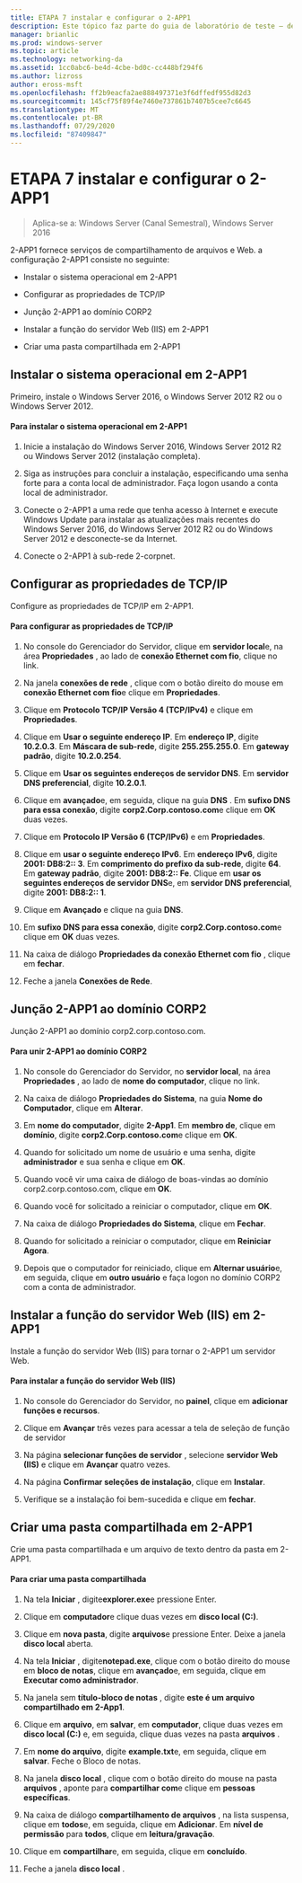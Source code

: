 ```yaml
---
title: ETAPA 7 instalar e configurar o 2-APP1
description: Este tópico faz parte do guia de laboratório de teste – demonstre uma implantação multissite do DirectAccess para o Windows Server 2016
manager: brianlic
ms.prod: windows-server
ms.topic: article
ms.technology: networking-da
ms.assetid: 1cc0abc6-be4d-4cbe-bd0c-cc448bf294f6
ms.author: lizross
author: eross-msft
ms.openlocfilehash: ff2b9eacfa2ae888497371e3f6dffedf955d82d3
ms.sourcegitcommit: 145cf75f89f4e7460e737861b7407b5cee7c6645
ms.translationtype: MT
ms.contentlocale: pt-BR
ms.lasthandoff: 07/29/2020
ms.locfileid: "87409847"
---
```

# <a name="step-7-install-and-configure-2-app1"></a>ETAPA 7 instalar e configurar o 2-APP1

>Aplica-se a: Windows Server (Canal Semestral), Windows Server 2016

2-APP1 fornece serviços de compartilhamento de arquivos e Web. a configuração 2-APP1 consiste no seguinte:

- Instalar o sistema operacional em 2-APP1

- Configurar as propriedades de TCP/IP

- Junção 2-APP1 ao domínio CORP2

- Instalar a função do servidor Web (IIS) em 2-APP1

- Criar uma pasta compartilhada em 2-APP1

## <a name="install-the-operating-system-on-2-app1"></a><a name="bkmk_InstallOS"></a>Instalar o sistema operacional em 2-APP1
Primeiro, instale o Windows Server 2016, o Windows Server 2012 R2 ou o Windows Server 2012.

#### <a name="to-install-the-operating-system-on-2-app1"></a>Para instalar o sistema operacional em 2-APP1

1.  Inicie a instalação do Windows Server 2016, Windows Server 2012 R2 ou Windows Server 2012 (instalação completa).

2.  Siga as instruções para concluir a instalação, especificando uma senha forte para a conta local de administrador. Faça logon usando a conta local de administrador.

3.  Conecte o 2-APP1 a uma rede que tenha acesso à Internet e execute Windows Update para instalar as atualizações mais recentes do Windows Server 2016, do Windows Server 2012 R2 ou do Windows Server 2012 e desconecte-se da Internet.

4.  Conecte o 2-APP1 à sub-rede 2-corpnet.

## <a name="configure-tcpip-properties"></a><a name="bkmk_TCP"></a>Configurar as propriedades de TCP/IP
Configure as propriedades de TCP/IP em 2-APP1.

#### <a name="to-configure-tcpip-properties"></a>Para configurar as propriedades de TCP/IP

1.  No console do Gerenciador do Servidor, clique em **servidor local**e, na área **Propriedades** , ao lado de **conexão Ethernet com fio**, clique no link.

2.  Na janela **conexões de rede** , clique com o botão direito do mouse em **conexão Ethernet com fio**e clique em **Propriedades**.

3.  Clique em **Protocolo TCP/IP Versão 4 (TCP/IPv4)** e clique em **Propriedades**.

4.  Clique em **Usar o seguinte endereço IP**. Em **endereço IP**, digite **10.2.0.3**. Em **Máscara de sub-rede**, digite **255.255.255.0**. Em **gateway padrão**, digite **10.2.0.254**.

5.  Clique em **Usar os seguintes endereços de servidor DNS**. Em **servidor DNS preferencial**, digite **10.2.0.1**.

6.  Clique em **avançado**e, em seguida, clique na guia **DNS** . Em **sufixo DNS para essa conexão**, digite **corp2.Corp.contoso.com**e clique em **OK** duas vezes.

7.  Clique em **Protocolo IP Versão 6 (TCP/IPv6)** e em **Propriedades**.

8.  Clique em **usar o seguinte endereço IPv6**. Em **endereço IPv6**, digite **2001: DB8:2:: 3**. Em **comprimento do prefixo da sub-rede**, digite **64**. Em **gateway padrão**, digite **2001: DB8:2:: Fe**. Clique em **usar os seguintes endereços de servidor DNS**e, em **servidor DNS preferencial**, digite **2001: DB8:2:: 1**.

9. Clique em **Avançado** e clique na guia **DNS**.

10. Em **sufixo DNS para essa conexão**, digite **corp2.Corp.contoso.com**e clique em **OK** duas vezes.

11. Na caixa de diálogo **Propriedades da conexão Ethernet com fio** , clique em **fechar**.

12. Feche a janela **Conexões de Rede**.

## <a name="join-2-app1-to-the-corp2-domain"></a><a name="bkmk_JoinDomain"></a>Junção 2-APP1 ao domínio CORP2
Junção 2-APP1 ao domínio corp2.corp.contoso.com.

#### <a name="to-join-2-app1-to-the-corp2-domain"></a>Para unir 2-APP1 ao domínio CORP2

1.  No console do Gerenciador do Servidor, no **servidor local**, na área **Propriedades** , ao lado de **nome do computador**, clique no link.

2.  Na caixa de diálogo **Propriedades do Sistema**, na guia **Nome do Computador**, clique em **Alterar**.

3.  Em **nome do computador**, digite **2-App1**. Em **membro de**, clique em **domínio**, digite **corp2.Corp.contoso.com**e clique em **OK**.

4.  Quando for solicitado um nome de usuário e uma senha, digite **administrador** e sua senha e clique em **OK**.

5.  Quando você vir uma caixa de diálogo de boas-vindas ao domínio corp2.corp.contoso.com, clique em **OK**.

6.  Quando você for solicitado a reiniciar o computador, clique em **OK**.

7.  Na caixa de diálogo **Propriedades do Sistema**, clique em **Fechar**.

8.  Quando for solicitado a reiniciar o computador, clique em **Reiniciar Agora**.

9. Depois que o computador for reiniciado, clique em **Alternar usuário**e, em seguida, clique em **outro usuário** e faça logon no domínio CORP2 com a conta de administrador.

## <a name="install-the-web-server-iis-role-on-2-app1"></a><a name="bkmk_IIS"></a>Instalar a função do servidor Web (IIS) em 2-APP1
Instale a função do servidor Web (IIS) para tornar o 2-APP1 um servidor Web.

#### <a name="to-install-the-web-server-iis-role"></a>Para instalar a função do servidor Web (IIS)

1.  No console do Gerenciador do Servidor, no **painel**, clique em **adicionar funções e recursos**.

2.  Clique em **Avançar** três vezes para acessar a tela de seleção de função de servidor

3.  Na página **selecionar funções de servidor** , selecione **servidor Web (IIS)** e clique em **Avançar** quatro vezes.

4.  Na página **Confirmar seleções de instalação**, clique em **Instalar**.

5.  Verifique se a instalação foi bem-sucedida e clique em **fechar**.

## <a name="create-a-shared-folder-on-2-app1"></a><a name="bkmk_Share"></a>Criar uma pasta compartilhada em 2-APP1
Crie uma pasta compartilhada e um arquivo de texto dentro da pasta em 2-APP1.

#### <a name="to-create-a-shared-folder"></a>Para criar uma pasta compartilhada

1.  Na tela **Iniciar** , digite**explorer.exe**e pressione Enter.

2.  Clique em **computador**e clique duas vezes em **disco local (C:)**.

3.  Clique em **nova pasta**, digite **arquivos**e pressione Enter. Deixe a janela **disco local** aberta.

4.  Na tela **Iniciar** , digite**notepad.exe**, clique com o botão direito do mouse em **bloco de notas**, clique em **avançado**e, em seguida, clique em **Executar como administrador**.

5.  Na janela sem **título-bloco de notas** , digite **este é um arquivo compartilhado em 2-App1**.

6.  Clique em **arquivo**, em **salvar**, em **computador**, clique duas vezes em **disco local (C:)** e, em seguida, clique duas vezes na pasta **arquivos** .

7.  Em **nome do arquivo**, digite **example.txt**e, em seguida, clique em **salvar**. Feche o Bloco de notas.

8.  Na janela **disco local** , clique com o botão direito do mouse na pasta **arquivos** , aponte para **compartilhar com**e clique em **pessoas específicas**.

9. Na caixa de diálogo **compartilhamento de arquivos** , na lista suspensa, clique em **todos**e, em seguida, clique em **Adicionar**. Em **nível de permissão** para **todos**, clique em **leitura/gravação**.

10. Clique em **compartilhar**e, em seguida, clique em **concluído**.

11. Feche a janela **disco local** .



